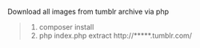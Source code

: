 Download all images from tumblr archive via php
> 1. composer install
> 2. php index.php extract http://*****.tumblr.com/